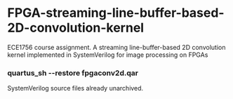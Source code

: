 # FPGA-streaming-line-buffer-based-2D-convolution-kernel
ECE1756 course assignment. A streaming line-buffer-based 2D convolution kernel implemented in SystemVerilog for image processing on FPGAs  

### quartus_sh --restore fpgaconv2d.qar
SystemVerilog source files already unarchived.
